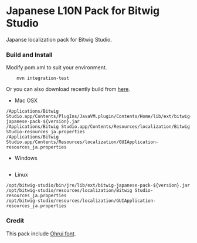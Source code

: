 Japanese L10N Pack for Bitwig Studio
================

Japanse localization pack for Bitwig Studio.

### Build and Install

Modify pom.xml to suit your environment.

```
    mvn integration-test
```
Or you can also download recently build from [here](https://www.dropbox.com/sh/6stkj1n9670qvx8/AAAnXeUKrLX4nreH8sQhvuCqa).

* Mac OSX
```
/Applications/Bitwig Studio.app/Contents/PlugIns/JavaVM.plugin/Contents/Home/lib/ext/bitwig-japanese-pack-${version}.jar
/Applications/Bitwig Studio.app/Contents/Resources/localization/Bitwig Studio-resources_ja.properties
/Applications/Bitwig Studio.app/Contents/Resources/localization/GUIApplication-resources_ja.properties
```

* Windows
```
```

* Linux
```
/opt/bitwig-studio/bin/jre/lib/ext/bitwig-japanese-pack-${version}.jar
/opt/bitwig-studio/resources/localization/Bitwig Studio-resources_ja.properties
/opt/bitwig-studio/resources/localization/GUIApplication-resources_ja.properties
```

### Credit
This pack include [Ohrui font](https://github.com/Koruri/Ohruri).
